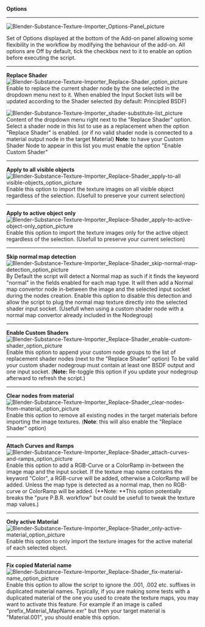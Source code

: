 **Options**

***

![Blender-Substance-Texture-Importer_Options-Panel_picture](http://kos-design.com/images/wikipics/Options.png  "Options_Panel")

Set of Options displayed at the bottom of the Add-on panel allowing some flexibility in the workflow by modifying the behaviour of the add-on.
All options are Off by default, tick the checkbox next to it to enable an option before executing the script.

***
**Replace Shader**
![Blender-Substance-Texture-Importer_Replace-Shader_option_picture](http://kos-design.com/images/wikipics/replace-shader.png  "Replace Shader option")
Enable to replace the current shader node by the one selected in the dropdown menu next to it. When enabled the Input Socket lists will be updated according to the Shader selected (by default: Principled BSDF)

 ![Blender-Substance-Texture-Importer_shader-substitute-list_picture](http://kos-design.com/images/wikipics/shader-substitute-list.png  "shader-substitute-list")
 Content of the dropdown menu right next to the "Replace Shader" option.
Select a shader node in this list to use as a replacement when the option "Replace Shader" is enabled. 
(or if no valid shader node is connected to a material output node in the target Material)
**Note**: to have your Custom Shader Node to appear in this list you must enable the option "Enable Custom Shader"

***

**Apply to all visible objects**
![Blender-Substance-Texture-Importer_Replace-Shader_apply-to-all visible-objects_option_picture](http://kos-design.com/images/wikipics/apply-to-all-visible-objects.png  "option_apply-to-all visible-objects")
Enable this option to import the texture images on all visible object regardless of the selection. (Usefull to preserve your current selection)


***

**Apply to active object only**
![Blender-Substance-Texture-Importer_Replace-Shader_apply-to-active-object-only_option_picture](http://kos-design.com/images/wikipics/apply-to-active-object-only.png  "option_apply-to-active-object-only")
Enable this option to import the texture images only for the active object regardless of the selection. (Usefull to preserve your current selection) 


***

**Skip normal map detection**
![Blender-Substance-Texture-Importer_Replace-Shader_skip-normal-map-detection_option_picture](http://kos-design.com/images/wikipics/skip-normal-map-detection.png  "option_skip-normal-map-detection")
By Default the script will detect a Normal map as such if it finds the keyword "normal" in the fields enabled for each map type. It will then add a Normal map convertor node in-between the image and the selected input socket during the nodes creation.
Enable this option to disable this detection and allow the script to plug the normal map texture directly into the selected shader input socket. (Usefull when using a custom shader node with a normal map convertor already included in the Nodegroup) 

***

**Enable Custom Shaders**
![Blender-Substance-Texture-Importer_Replace-Shader_enable-custom-shader_option_picture](http://kos-design.com/images/wikipics/enable-custom-shader.png "option_enable-custom-shader") 
Enable this option to append your custom node groups to the list of replacement shader nodes (next to the "Replace Shader" option)
To be valid your custom shader nodegroup must contain at least one BSDF output and one input socket. 
(**Note:** Re-toggle this option if you update your nodegroup afterward to refresh the script.)

***

**Clear nodes from material**
![Blender-Substance-Texture-Importer_Replace-Shader_clear-nodes-from-material_option_picture](http://kos-design.com/images/wikipics/clear-nodes-from-material.png "option_clear-nodes-from-material")
Enable this option to remove all existing nodes in the target materials before importing the image textures. 
(**Note**: this will also enable the "Replace Shader" option)

***

**Attach Curves and Ramps**
![Blender-Substance-Texture-Importer_Replace-Shader_attach-curves-and-ramps_option_picture](http://kos-design.com/images/wikipics/attach-curves-and-ramps.png  "option_attach-curves-and-ramps")
Enable this option to add a RGB-Curve or a ColorRamp in-between the image map and the input socket. If the texture map name contains the keyword "Color", a RGB-curve will be added, otherwise a ColorRamp will be added. Unless the map type is detected as a normal map, then no RGB-curve or ColorRamp will be added.
(**Note: **This option potentially breaks the "pure P.B.R. workflow" but could be usefull to tweak the texture map values.) 

***

**Only active Material**
![Blender-Substance-Texture-Importer_Replace-Shader_only-active-material_option_picture](http://kos-design.com/images/wikipics/only-active-material.png  "option_only-active-material")
Enable this option to only import the texture images for the active material of each selected object.
***

**Fix copied Material name**
![Blender-Substance-Texture-Importer_Replace-Shader_fix-material-name_option_picture](http://kos-design.com/images/wikipics/fix-material-name.png  "option_fix-material-name")
Enable this option to allow the script to ignore the .001, .002 etc. suffixes in duplicated material names.
Typically, if you are making some tests with a duplicated material of the one you used to create the texture maps, you may want to activate this feature. For example if an image is called "prefix_Material_MapName.exr" but then your target material is "Material.001", you should enable this option.

